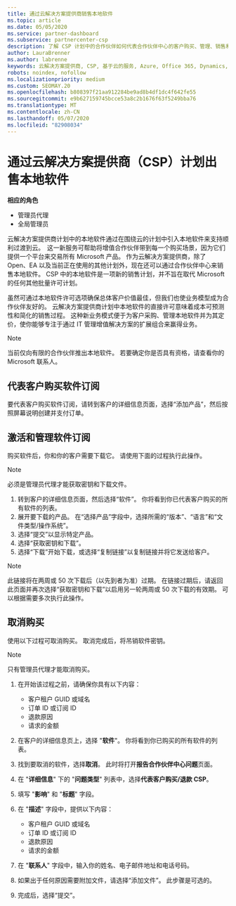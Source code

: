 ```yaml
---
title: 通过云解决方案提供商销售本地软件
ms.topic: article
ms.date: 05/05/2020
ms.service: partner-dashboard
ms.subservice: partnercenter-csp
description: 了解 CSP 计划中的合作伙伴如何代表合作伙伴中心的客户购买、管理、销售和取消本地软件订阅。
author: LauraBrenner
ms.author: labrenne
keywords: 云解决方案提供商, CSP, 基于云的服务, Azure, Office 365, Dynamics, CSP 合作伙伴, 通过云解决方案提供商计划销售, 直接合作伙伴, 直接云解决方案提供商合作伙伴, 间接云解决方案提供商经销商, 直接云解决方案提供商, 间接云解决方案提供商, 直接模式, 间接模式, 间接经销商, 间接提供商, 提供商, 分销商, 云解决方案提供商计划
robots: noindex, nofollow
ms.localizationpriority: medium
ms.custom: SEOMAY.20
ms.openlocfilehash: b808397f21aa912284be9ad8b4df1dc4f642fe55
ms.sourcegitcommit: e9b627159745bcce53a8c2b1676f63f5249bba76
ms.translationtype: MT
ms.contentlocale: zh-CN
ms.lasthandoff: 05/07/2020
ms.locfileid: "82908034"
---
```

# <a name="sell-on-premise-software-through-the-cloud-solution-provider-csp-program"></a>通过云解决方案提供商（CSP）计划出售本地软件

**相应的角色**

- 管理员代理
- 全局管理员

云解决方案提供商计划中的本地软件通过在围绕云的计划中引入本地软件来支持顺利过渡到云。  这一新服务可帮助将增值合作伙伴带到每一个购买场景，因为它们提供一个平台来交易所有 Microsoft 产品。 作为云解决方案提供商，除了 Open、EA 以及当前正在使用的其他计划外，现在还可以通过合作伙伴中心来销售本地软件。 CSP 中的本地软件是一项新的销售计划，并不旨在取代 Microsoft 的任何其他批量许可计划。 
 
虽然可通过本地软件许可选项确保总体客户价值最佳，但我们也使业务模型成为合作伙伴友好的。 云解决方案提供商计划中本地软件的直接许可意味着成本可预测性和简化的销售过程。 这种新业务模式便于为客户采购、管理本地软件并为其定价，使你能够专注于通过 IT 管理增值解决方案的扩展组合来赢得业务。 

>[!NOTE]
>当前仅向有限的合作伙伴推出本地软件。 若要确定你是否具有资格，请查看你的 Microsoft 联系人。 


## <a name="buy-software-subscriptions-on-behalf-of-customers"></a>代表客户购买软件订阅

要代表客户购买软件订阅，请转到客户的详细信息页面，选择“添加产品”，然后按照屏幕说明创建并支付订单。

## <a name="activate-and-manage-software-subscriptions"></a>激活和管理软件订阅

购买软件后，你和你的客户需要下载它。 请使用下面的过程执行此操作。 

>[!NOTE]
>必须是管理员代理才能获取密钥和下载文件。 

1. 转到客户的详细信息页面，然后选择“软件”。  你将看到你已代表客户购买的所有软件的列表。 
2.  展开要下载的产品。 在“选择产品”字段中，选择所需的“版本”、“语言”和“文件类型/操作系统”。     
3.  选择“提交”以显示特定产品。  
4.  选择“获取密钥和下载”。  
5.  选择“下载”开始下载，或选择“复制链接”以复制链接并将它发送给客户。   

>[!NOTE]
>此链接将在两周或 50 次下载后（以先到者为准）过期。 在链接过期后，请返回此页面并再次选择“获取密钥和下载”以启用另一轮两周或 50 次下载的有效期。  可以根据需要多次执行此操作。 


## <a name="cancel-a-purchase"></a>取消购买
使用以下过程可取消购买。 取消完成后，将吊销软件密钥。 

>[!NOTE]
>只有管理员代理才能取消购买。 

1.  在开始该过程之前，请确保你具有以下内容： 
    -   客户租户 GUID 或域名
    -   订单 ID 或订阅 ID
    -   退款原因
    -   请求的金额

2.  在客户的详细信息页上，选择 "**软件**"。 你将看到你已购买的所有软件的列表。 

3.  找到要取消的软件，选择**取消**。 此时将打开**报告合作伙伴中心问题**页面。 

4.  在 "**详细信息**" 下的 "**问题类型**" 列表中，选择**代表客户购买/退款 CSP**。

5.  填写 "**影响**" 和 "**标题**" 字段。 

6.  在 "**描述**" 字段中，提供以下内容： 
    -   客户租户 GUID 或域名
    -   订单 ID 或订阅 ID
    -   退款原因
    -   请求的金额

7.  在 "**联系人**" 字段中，输入你的姓名、电子邮件地址和电话号码。 

8.  如果出于任何原因需要附加文件，请选择“添加文件”。  此步骤是可选的。 

9.  完成后，选择“提交”。 